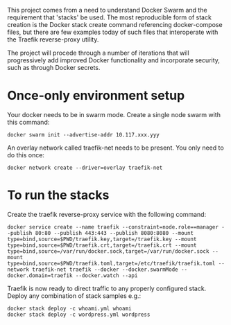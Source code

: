 This project comes from a need to understand Docker Swarm and the requirement
that 'stacks' be used. The most reproducible form of stack creation is the
Docker stack create command referencing docker-compose files, but there are few
examples today of such files that interoperate with the Traefik reverse-proxy
utility.

The project will procede through a number of iterations that will progressively
add improved Docker functionality and incorporate security, such as through
Docker secrets.

# Once-only environment setup

Your docker needs to be in swarm mode. Create a single node swarm with this command:
````
docker swarm init --advertise-addr 10.117.xxx.yyy
````

An overlay network called traefik-net needs to be present. You only need to do this once:
````
docker network create --driver=overlay traefik-net
````

# To run the stacks

Create the traefik reverse-proxy service with the following command:
````
docker service create --name traefik --constraint=node.role==manager --publish 80:80 --publish 443:443 --publish 8080:8080 --mount type=bind,source=$PWD/traefik.key,target=/traefik.key --mount type=bind,source=$PWD/traefik.crt,target=/traefik.crt --mount type=bind,source=/var/run/docker.sock,target=/var/run/docker.sock --mount type=bind,source=$PWD/traefik.toml,target=/etc/traefik/traefik.toml --network traefik-net traefik --docker --docker.swarmMode --docker.domain=traefik --docker.watch --api
````
Traefik is now ready to direct traffic to any properly configured stack. Deploy
any combination of stack samples e.g.:
````
docker stack deploy -c whoami.yml whoami
docker stack deploy -c wordpress.yml wordpress
````
